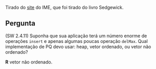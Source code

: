 Tirado do 
[site](https://www.ime.usp.br/~pf/estruturas-de-dados/aulas/priority.html)
 do IME, que foi tirado do livro Sedgewick.

## Pergunta
(SW 2.4.11)  Suponha que sua aplicação terá um número enorme de operações `insert` e apenas algumas poucas operação `delMax`. Qual implementação de PQ devo usar: heap, vetor ordenado, ou vetor não ordenado?

**R** vetor não ordenado.